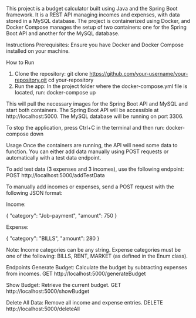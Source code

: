 This project is a budget calculator built using Java and the Spring Boot framework.
It is a REST API managing incomes and expenses, with data stored in a MySQL database.
The project is containerized using Docker, and Docker Compose manages the setup of two containers: one for the Spring Boot API and another for the MySQL database.

Instructions
Prerequisites: Ensure you have Docker and Docker Compose installed on your machine.

How to Run
1) Clone the repository:
git clone https://github.com/your-username/your-repository.git
cd your-repository
2) Run the app: In the project folder where the docker-compose.yml file is located, run:
docker-compose up

This will pull the necessary images for the Spring Boot API and MySQL and start both containers.
The Spring Boot API will be accessible at http://localhost:5000.
The MySQL database will be running on port 3306.

To stop the application, press Ctrl+C in the terminal and then run:
docker-compose down

Usage
Once the containers are running, the API will need some data to function. You can either add data manually using POST requests or automatically with a test data endpoint.

To add test data (3 expenses and 3 incomes), use the following endpoint:
POST http://localhost:5000/addTestData

To manually add incomes or expenses, send a POST request with the following JSON format:

Income:

{
  "category": "Job-payment",
  "amount": 750
}

Expense:

{
  "category": "BILLS",
  "amount": 280
}

Note:
Income categories can be any string.
Expense categories must be one of the following: BILLS, RENT, MARKET (as defined in the Enum class).

Endpoints
Generate Budget: Calculate the budget by subtracting expenses from incomes.
GET http://localhost:5000/generateBudget

Show Budget: Retrieve the current budget.
GET http://localhost:5000/showBudget

Delete All Data: Remove all income and expense entries.
DELETE http://localhost:5000/deleteAll
